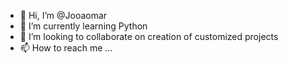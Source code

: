 - 👋 Hi, I’m @Jooaomar
- 🌱 I’m currently learning Python
- 💞️ I’m looking to collaborate on creation of customized projects
- 📫 How to reach me ...

<!---
Jooaomar/Jooaomar is a ✨ special ✨ repository because its `README.md` (this file) appears on your GitHub profile.
You can click the Preview link to take a look at your changes.
--->
